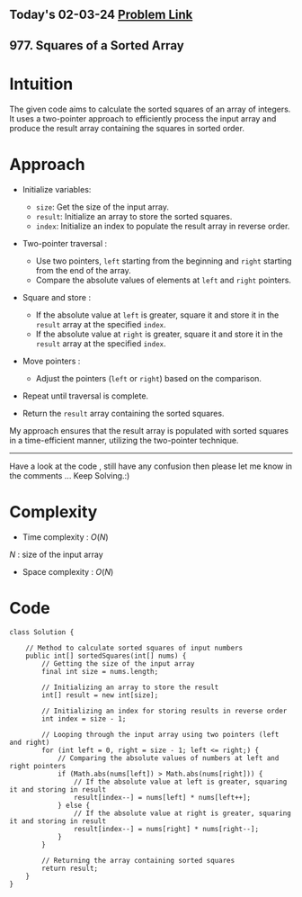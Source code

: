 ## Today's 02-03-24 [Problem Link](https://leetcode.com/problems/squares-of-a-sorted-array/description/?envType=daily-question&envId=2024-03-02)
## 977. Squares of a Sorted Array

# Intuition
<!-- Describe your first thoughts on how to solve this problem. -->
The given code aims to calculate the sorted squares of an array of integers. It uses a two-pointer approach to efficiently process the input array and produce the result array containing the squares in sorted order.

# Approach
<!-- Describe your approach to solving the problem. -->
- Initialize variables: 
   - `size`: Get the size of the input array.
   - `result`: Initialize an array to store the sorted squares.
   - `index`: Initialize an index to populate the result array in reverse order.

- Two-pointer traversal :
   - Use two pointers, `left` starting from the beginning and `right` starting from the end of the array.
   - Compare the absolute values of elements at `left` and `right` pointers.

- Square and store :
   - If the absolute value at `left` is greater, square it and store it in the `result` array at the specified `index`.
   - If the absolute value at `right` is greater, square it and store it in the `result` array at the specified `index`.

- Move pointers :
   - Adjust the pointers (`left` or `right`) based on the comparison.

- Repeat until traversal is complete.

- Return the `result` array containing the sorted squares.

My approach ensures that the result array is populated with sorted squares in a time-efficient manner, utilizing the two-pointer technique.

---
Have a look at the code , still have any confusion then please let me know in the comments ... Keep Solving.:)

# Complexity
- Time complexity : $O(N)$
<!-- Add your time complexity here, e.g. $$O(n)$$ -->
$N$ : size of the input array
- Space complexity : $O(N)$
<!-- Add your space complexity here, e.g. $$O(n)$$ -->

# Code
```
class Solution {

    // Method to calculate sorted squares of input numbers
    public int[] sortedSquares(int[] nums) {
        // Getting the size of the input array
        final int size = nums.length;
        
        // Initializing an array to store the result
        int[] result = new int[size];
        
        // Initializing an index for storing results in reverse order
        int index = size - 1;

        // Looping through the input array using two pointers (left and right)
        for (int left = 0, right = size - 1; left <= right;) {
            // Comparing the absolute values of numbers at left and right pointers
            if (Math.abs(nums[left]) > Math.abs(nums[right])) {
                // If the absolute value at left is greater, squaring it and storing in result
                result[index--] = nums[left] * nums[left++];
            } else {
                // If the absolute value at right is greater, squaring it and storing in result
                result[index--] = nums[right] * nums[right--];
            }
        }

        // Returning the array containing sorted squares
        return result;
    }
}
```